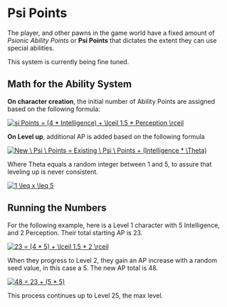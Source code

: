 # Psi Points

The player, and other pawns in the game world have a fixed amount of *Psionic Ability Points* or **Psi Points** that dictates the extent they can use special abilities.

This system is currently being fine tuned.

## Math for the Ability System

**On character creation**, the initial number of Ability Points are assigned based on the following formula:

<a href="https://www.codecogs.com/eqnedit.php?latex=Psi&space;Points&space;=&space;(4&space;*&space;Intelligence)&space;&plus;&space;\lceil&space;1.5&space;*&space;Perception&space;\rceil" target="_blank"><img src="https://latex.codecogs.com/gif.latex?Psi&space;Points&space;=&space;(4&space;*&space;Intelligence)&space;&plus;&space;\lceil&space;1.5&space;*&space;Perception&space;\rceil" title="si Points = (4 * Intelligence) + \lceil 1.5 * Perception \rceil" /></a>

**On Level up**, additional AP is added based on the following formula

<a href="https://www.codecogs.com/eqnedit.php?latex=New&space;\&space;Psi&space;\&space;Points&space;=&space;Existing&space;\&space;Psi&space;\&space;Points&space;&plus;&space;(Intelligence&space;*&space;\Theta)" target="_blank"><img src="https://latex.codecogs.com/gif.latex?New&space;\&space;Psi&space;\&space;Points&space;=&space;Existing&space;\&space;Psi&space;\&space;Points&space;&plus;&space;(Intelligence&space;*&space;\Theta)" title="New \ Psi \ Points = Existing \ Psi \ Points + (Intelligence * \Theta)" /></a>

Where Theta equals a random integer between 1 and 5, to assure that leveling up is never consistent.

<a href="https://www.codecogs.com/eqnedit.php?latex=1&space;\leq&space;x&space;\leq&space;5" target="_blank"><img src="https://latex.codecogs.com/gif.latex?1&space;\leq&space;x&space;\leq&space;5" title="1 \leq x \leq 5" /></a>

## Running the Numbers

For the following example, here is a Level 1 character with 5 Intelligence, and 2 Perception. Their total starting AP is 23.

<a href="https://www.codecogs.com/eqnedit.php?latex=23&space;=&space;(4&space;*&space;5)&space;&plus;&space;\lceil&space;1.5&space;*&space;2&space;\rceil" target="_blank"><img src="https://latex.codecogs.com/gif.latex?23&space;=&space;(4&space;*&space;5)&space;&plus;&space;\lceil&space;1.5&space;*&space;2&space;\rceil" title="23 = (4 * 5) + \lceil 1.5 * 2 \rceil" /></a>

When they progress to Level 2, they gain an AP increase with a random seed value, in this case a 5. The new AP total is 48.

<a href="https://www.codecogs.com/eqnedit.php?latex=48&space;=&space;23&space;&plus;&space;(5&space;*&space;5)" target="_blank"><img src="https://latex.codecogs.com/gif.latex?48&space;=&space;23&space;&plus;&space;(5&space;*&space;5)" title="48 = 23 + (5 * 5)" /></a>

This process continues up to Level 25, the max level.
